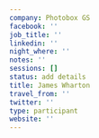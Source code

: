 ```yaml
---
company: Photobox GS
facebook: ''
job_title: ''
linkedin: ''
night_where: ''
notes: ''
sessions: []
status: add details
title: James Wharton
travel_from: ''
twitter: ''
type: participant
website: ''
---
```


<!-- put more details about participant here -->
